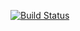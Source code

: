 [![Build Status](https://travis-ci.org/meteorasd555/learn.svg?branch=master)](https://travis-ci.org/meteorasd555/learn)
